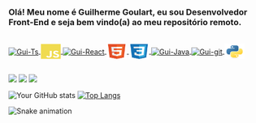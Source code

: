 ### Olá! Meu nome é Guilherme Goulart, eu sou Desenvolvedor Front-End e seja bem vindo(a) ao meu repositório remoto.

<div align="center">
  <a href="https://github.com/guilhermegoulart">
</div>
<div style="display: inline_block"><br>
  
  <img align="center" alt="Gui-Ts" height="30" width="40" src="https://cdn.jsdelivr.net/gh/devicons/devicon/icons/typescript/typescript-original.svg" />
  <img align="center" alt="Gui-Js" height="30" width="40" src="https://raw.githubusercontent.com/devicons/devicon/master/icons/javascript/javascript-plain.svg">
  <img align="center" alt="Gui-React" height="30" width="40"  src="https://cdn.jsdelivr.net/gh/devicons/devicon/icons/react/react-original.svg" />
  <img align="center" alt="Gui-HTML" height="30" width="40" src="https://raw.githubusercontent.com/devicons/devicon/master/icons/html5/html5-original.svg">
  <img align="center" alt="Gui-CSS" height="30" width="40" src="https://raw.githubusercontent.com/devicons/devicon/master/icons/css3/css3-original.svg">
  <img align="center" alt="Gui-Java" height="30" width="40" src="https://cdn.jsdelivr.net/gh/devicons/devicon/icons/java/java-original.svg">
  <img align="center" alt="Gui-git" height="30" width="40" src="https://cdn.jsdelivr.net/gh/devicons/devicon/icons/git/git-original.svg" />
  <img align="center" alt="Gui-Python" height="30" width="40" src="https://raw.githubusercontent.com/devicons/devicon/master/icons/python/python-original.svg">
          
  
  ##
  
  <div>
    <a href="www.linkedin.com/in/guilherme-goulart-magela" target="_blank"><img src="https://img.shields.io/badge/-LinkedIn-%230077B5?style=for-the-badge&logo=linkedin&logoColor=white" target="_blank"></a> 
    <a href="https://www.instagram.com/guilherme_goulart.m/" target="_blank"><img src="https://img.shields.io/badge/-Instagram-%23E4405F?style=for-the-badge&logo=instagram&logoColor=black" target="_blank"></a>
     <a href = "mailto:guilhermegoulartmagela@gmail.com
"><img src="https://img.shields.io/badge/-Gmail-%23333?style=for-the-badge&logo=gmail&logoColor=white" target="_blank"></a>
    
  ![Your GitHub stats](https://github-readme-stats.vercel.app/api?username=guilhermegoulart&show_icons=true&theme=radical)
  [![Top Langs](https://github-readme-stats.vercel.app/api/top-langs/?username=guilhermegoulart&hide=html,css&layout=compact&theme=radical)](https://github.com/anuraghazra/github-readme-stats)
  
  ![Snake animation](https://github.com/guilhermegoulart/guilhermegoulart/blob/output/github-contribution-grid-snake.svg)
  
  </div>
  
